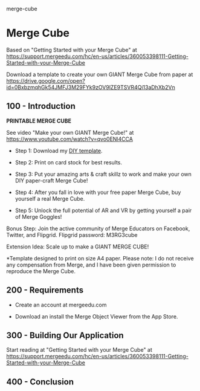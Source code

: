 merge-cube
# Merge Cube

Based on "Getting Started with your Merge Cube" at https://support.mergeedu.com/hc/en-us/articles/360053398111-Getting-Started-with-your-Merge-Cube

Download a template to create your own GIANT Merge Cube from paper at https://drive.google.com/open?id=0BxbzmqhGk54JMFJ3M29FYk9zOV9lZE9TSVR4Qi13aDhXb2Vn

## 100 - Introduction

**PRINTABLE MERGE CUBE**

 See video "Make your own GIANT Merge Cube!" at https://www.youtube.com/watch?v=qvo0ENl4CCA

- Step 1: Download my [DIY template](https://drive.google.com/open?id=0BxbzmqhGk54JMFJ3M29FYk9zOV9lZE9TSVR4Qi13aDhXb2Vn).

- Step 2: Print on card stock for best results. 

- Step 3: Put your amazing arts & craft skillz to work and make your own DIY paper-craft Merge Cube!

- Step 4: After you fall in love with your free paper Merge Cube, buy yourself a real Merge Cube.

- Step 5: Unlock the full potential of AR and VR by getting yourself a pair of Merge Goggles!

Bonus Step: Join the active community of Merge Educators on Facebook, Twitter, and Flipgrid. Flipgrid password: M3RG3cube 

Extension Idea: Scale up to make a GIANT MERGE CUBE!

*Template designed to print on size A4 paper. Please note: I do not receive any compensation from Merge, and I have been given permission to reproduce the Merge Cube.

## 200 - Requirements

- Create an account at mergeedu.com

- Download an install the Merge Object Viewer from the App Store.

## 300 - Building Our Application

Start reading at "Getting Started with your Merge Cube" at https://support.mergeedu.com/hc/en-us/articles/360053398111-Getting-Started-with-your-Merge-Cube

## 400 - Conclusion
